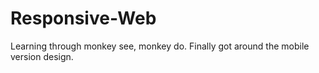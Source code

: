 # Responsive-Web
Learning through monkey see, monkey do. Finally got around the mobile version design.
